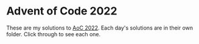 # Advent of Code 2022
These are my solutions to [AoC 2022](https://adventofcode.com/2022). Each day's solutions are in their own folder. Click through to see each one.
